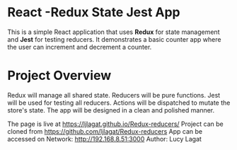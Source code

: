 # React -Redux State Jest App

This is a simple React application that uses **Redux** for state management and **Jest** for testing reducers. It demonstrates a basic counter app where the user can increment and decrement a counter.

# Project Overview

Redux will manage all shared state.
Reducers will be pure functions.
Jest will be used for testing all reducers.
Actions will be dispatched to mutate the store's state.
The app will be designed in a clean and polished manner.


The page is live at https://ljlagat.github.io/Redux-reducers/
Project can be cloned from https://github.com/ljlagat/Redux-reducers
App can be accessed on Network:  http://192.168.8.51:3000
Author: Lucy Lagat